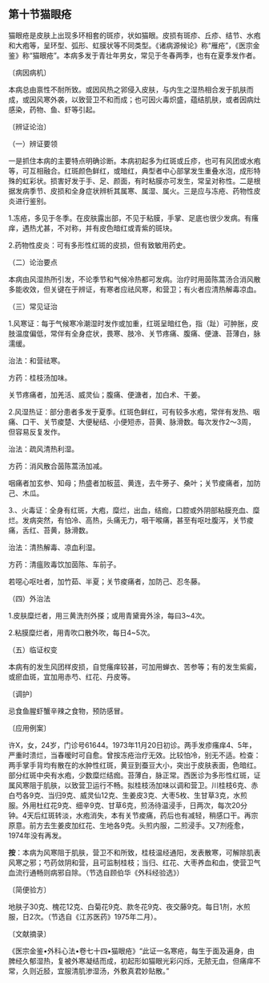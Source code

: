 ## 第十节猫眼疮

猫眼疮是皮肤上出现多环相套的斑疹，状如猫眼。皮损有斑疹、丘疹、结节、水疱和大疱等，呈环型、弧形、虹膜状等不同类型。《诸病源候论》称“雁疮”，《医宗金鉴》称“猫眼疮”。本病多发于青壮年男女，常见于冬春两季，也有在夏季发作者。

〔病因病机〕

本病总由禀性不耐所致。或因风热之郛侵入皮肤，与内生之湿热相合发于肌肤而成，或因风寒外袭，以致营卫不和而成；也可因火毒炽盛，蕴结肌肤，或者因病灶感染，药物、鱼、虾等引起。

〔辨证论治〕

（一）辨证要领

一是抓住本病的主要特点明确诊断。本病初起多为红斑或丘疹，也可有风团或水疱等，可互相融合。红斑颜色鲜红，或暗红，典型者中心部掌发生重叠水泡，成形特殊的虹彩状。损害好发于手、足、颜面，有时粘膜亦可发生，常呈对称性。二是根据发病季节、皮损和全身症状辨析其属寒、属湿、属火。三是应与冻疮、药物性皮炎进行鉴别。

1.冻疮，多见于冬季。在皮肤露出部，不见于粘膜，手掌、足底也很少发病。有瘙痒，遇热尤甚，不对称，并有皮色暗红或青紫的斑块。

2.药物性皮炎：可有多形性红斑的皮损，但有致敏用药史。

（二）论治要点

本病由风湿热所引发，不论季节和气候冷热都可发病。治疗时用茵陈蒿汤合消风散多能收效，但关键在于辨证，有寒者应祛风寒，和营卫；有火者应清热解毒凉血。

（三）常见证治

1.风寒证：每于气候寒冷潮湿时发作或加重，红斑呈暗红色，指（趾）可肿胀，皮肢温度偏低，常伴有全身症状，畏寒、肢冷、关节疼痛、腹痛、便溏、苔薄白，脉濡缓。

治法：和营祛寒。

方药：桂枝汤加味。

关节疼痛者，加羌活、威灵仙；腹痛、便溏者，加白术、干姜。

2.风湿热证：部分患者多发于夏季。红斑色鲜红，可有较多水疱，常伴有发热、咽痛、口干、关节痠楚、大便秘结、小便短赤，苔黄、脉滑数。每次发作2〜3周，但容易反复发作。

治法：疏风清热利湿。

方药：消风散合茵陈蒿汤加减。

咽痛者加玄参、知母；热盛者加板蓝、黄连，去牛蒡子、桑叶；关节痠痛者，加防己、木瓜。

3.、火毒证：全身有红斑，大疱，糜烂，出血，结痂，口腔或外阴部粘膜充血、糜烂。发病突然，有怕冷、高热，头痛无力，咽干喉痛，甚至有呕吐腹泻，关节痠痛，舌红、苔黄，脉滑数。

治法：清热解毒、凉血利湿。

方药：清瘟败毒饮加茵陈、车前子。

若噁心呕吐者，加竹茹、半夏；关节痠痛者，加防己、忍冬藤。

（四）外治法

1.皮肤糜烂者，用三黄洗剂外搽；或用青黛膏外涂，每曰3~4次。

2.粘膜糜烂者，用青吹口散外吹，每日4~5次。

（五）临证权变

本病有的发生风团样皮损，自觉瘙痒较甚，可加用蝉衣、苦参等；有的发生紫癜，或瘀血斑，宜加用赤芍、红花、丹皮等。

〔调护〕

忌食鱼腥虾蟹辛辣之食物，预防感冒。

〔应用例案〕

许X，女，24岁，门诊号61644。1973年11月20日初诊。两手发疹瘙痒4、5年，严重时溃烂，当春暧时可自愈。曾按冻疮治疗无效。比较怕冷，别无不适。检查：两手掌手背均有散在的水肿性红斑，黄豆到蚕豆大小，突出于皮肤表面，色暗红。部分红斑中央有水疱，少数糜烂结痂。苔薄白，脉正常。西医诊为多形性红斑，证属风寒阻于肌肤，以致营卫运行不畅。拟桂枝汤加味以调和营卫。川桂枝6克、赤白芍各9克、当归9克、威灵仙12克、生姜皮3克、大枣5枚、生甘草3克，水煎服。外用杜红花9克、细辛9克、甘草6克，煎汤待温浸手，日两次，每次20分钟。4天后红斑转淡，水疱消失，本有关节痠痛，药后也有减轻，稍感口干。再宗原意。前方去生姜皮加红花、生地各9克。头煎内服，二煎浸手。又7剂痊愈，1974年没有再发。

**按**：本病为风寒阻于肌肤，营卫不和所致，桂枝温经通阳，发表散寒，可解除肌表风寒之邪；芍药敛阴和营，且可监制桂枝；当归、红花、大枣养血和血，使营卫气血流行通畅则病邪自除。（节选自顾伯华《外科经验选》）

〔简便验方〕

地肤子30克、槐花12克、白菊花9克、款冬花9克、夜交藤9克。每日1剂，水煎服，日2次。（节选自《江苏医药》1975年二月）。

〔文献摘录〕

《医宗金鉴•外科心法•卷七十四•猫眼疮》“此证一名寒疮，每生于面及遍身，由脾经久郁湿热，复被外寒凝结而成，初起形如猫眼光彩闪烁，无脓无血，但痛痒不常，久则近胫，宜服清肌渗湿汤，外敷真君妙贴散。”
